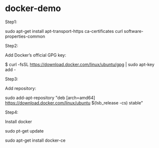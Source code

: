 # docker-demo

Step1:

sudo apt-get install apt-transport-https ca-certificates   curl  software-properties-common
    
    
Step2:

Add Docker’s official GPG key:

$ curl -fsSL https://download.docker.com/linux/ubuntu/gpg | sudo apt-key add -


Step3:

Add repository:


sudo add-apt-repository "deb [arch=amd64] https://download.docker.com/linux/ubuntu  $(lsb_release -cs)  stable"
   
 
Step4:

Install docker 

sudo pt-get update

sudo apt-get install docker-ce
